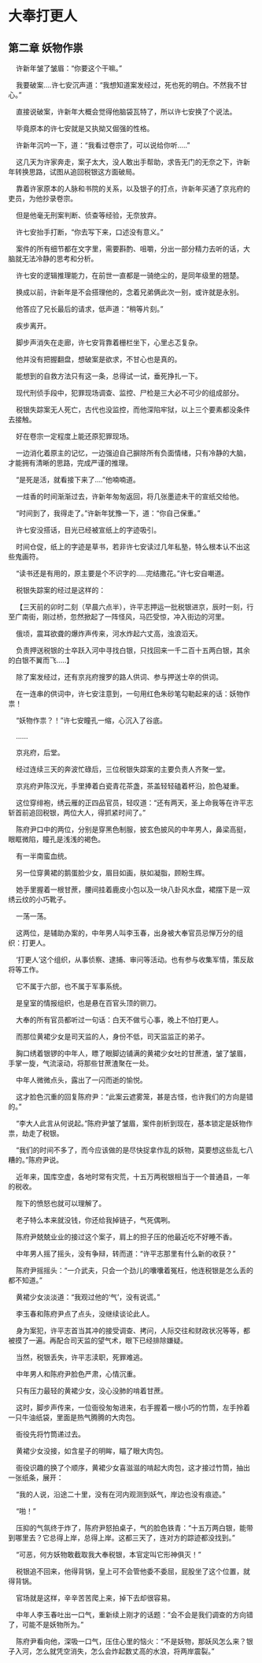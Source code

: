 # 大奉打更人 
 ## 第二章 妖物作祟
     许新年皱了皱眉：“你要这个干嘛。”

    我要破案....许七安沉声道：“我想知道案发经过，死也死的明白。不然我不甘心。”

    直接说破案，许新年大概会觉得他脑袋瓦特了，所以许七安换了个说法。

    毕竟原本的许七安就是又执拗又倔强的性格。

    许新年沉吟一下，道：“我看过卷宗了，可以说给你听.....”

    这几天为许家奔走，案子太大，没人敢出手帮助，求告无门的无奈之下，许新年转换思路，试图从追回税银这方面破局。

    靠着许家原本的人脉和书院的关系，以及银子的打点，许新年买通了京兆府的吏员，为他抄录卷宗。

    但是他毫无刑案判断、侦查等经验，无奈放弃。

    许七安抬手打断，“你去写下来，口述没有意义。”

    案件的所有细节都在文字里，需要斟酌、咀嚼，分出一部分精力去听的话，大脑就无法冷静的思考和分析。

    许七安的逻辑推理能力，在前世一直都是一骑绝尘的，是同年级里的翘楚。

    换成以前，许新年是不会搭理他的，念着兄弟俩此次一别，或许就是永别。

    他答应了兄长最后的请求，低声道：“稍等片刻。”

    疾步离开。

    脚步声消失在走廊，许七安背靠着栅栏坐下，心里忐忑复杂。

    他并没有把握翻盘，想破案是欲求，不甘心也是真的。

    能想到的自救方法只有这一条，总得试一试，垂死挣扎一下。

    现代刑侦手段中，犯罪现场调查、监控、尸检是三大必不可少的组成部分。

    税银失踪案无人死亡，古代也没监控，而他深陷牢狱，以上三个要素都没条件去接触。

    好在卷宗一定程度上能还原犯罪现场。

    一边消化着原主的记忆，一边强迫自己摒除所有负面情绪，只有冷静的大脑，才能拥有清晰的思路，完成严谨的推理。

    “是死是活，就看接下来了....”他喃喃道。

    一炷香的时间渐渐过去，许新年匆匆返回，将几张墨迹未干的宣纸交给他。

    “时间到了，我得走了。”许新年犹豫一下，道：“你自己保重。”

    许七安没搭话，目光已经被宣纸上的字迹吸引。

    时间仓促，纸上的字迹是草书，若非许七安读过几年私塾，特么根本认不出这些鬼画符。

    “读书还是有用的，原主要是个不识字的.....完结撒花。”许七安自嘲道。

    税银失踪案的经过是这样的：

    【三天前的卯时二刻（早晨六点半），许平志押运一批税银进京，辰时一刻，行至广南街，刚过桥，忽然掀起了一阵怪风，马匹受惊，冲入街边的河里。

    俄顷，震耳欲聋的爆炸声传来，河水炸起六丈高，浊浪滔天。

    负责押送税银的士卒跃入河中寻找白银，只找回来一千二百十五两白银，其余的白银不翼而飞.....】

    除了案发经过，还有京兆府搜罗的路人供词、参与押送士卒的供词。

    在一连串的供词中，许七安注意到，一句用红色朱砂笔勾勒起来的话：妖物作祟！

    “妖物作祟？！”许七安瞳孔一缩，心沉入了谷底。

    ......

    京兆府，后堂。

    经过连续三天的奔波忙碌后，三位税银失踪案的主要负责人齐聚一堂。

    京兆府尹陈汉光，手里捧着白瓷青花茶盏，茶盖轻轻磕着杯沿，脸色凝重。

    这位穿绯袍，绣云雁的正四品官员，轻叹道：“还有两天，圣上命我等在许平志斩首前追回税银，两位大人，得抓紧时间了。”

    陈府尹口中的两位，分别是穿黑色制服，披玄色披风的中年男人，鼻梁高挺，眼眶微陷，瞳孔是浅浅的褐色。

    有一半南蛮血统。

    另一位穿黄裙的鹅蛋脸少女，眉目如画，肤如凝脂，顾盼生辉。

    她手里握着一根甘蔗，腰间挂着鹿皮小包以及一块八卦风水盘，裙摆下是一双绣云纹的小巧靴子。

    一荡一荡。

    这两位，是辅助办案的，中年男人叫李玉春，出身被大奉官员忌惮万分的组织：打更人。

    ‘打更人’这个组织，从事侦察、逮捕、审问等活动。也有参与收集军情，策反敌将等工作。

    它不属于六部，也不属于军事系统。

    是皇室的情报组织，也是悬在百官头顶的铡刀。

    大奉的所有官员都听过一句话：白天不做亏心事，晚上不怕打更人。

    而那位黄裙少女是司天监的人，身份不低，司天监监正的弟子。

    胸口绣着银锣的中年人，瞟了眼脚边铺满的黄裙少女吐的甘蔗渣，皱了皱眉，手掌一旋，气流滚动，将那些甘蔗渣聚在一处。

    中年人微微点头，露出了一闪而逝的愉悦。

    这才脸色沉重的回复陈府尹：“此案云遮雾笼，甚是古怪，也许我们的方向是错的。”

    “李大人此言从何说起。”陈府尹皱了皱眉，案件剖析到现在，基本锁定是妖物作祟，劫走了税银。

    “我们的时间不多了，而今应该做的是尽快捉拿作乱的妖物，莫要想这些乱七八糟的。”陈府尹说。

    近年来，国库空虚，各地时常有灾荒，十五万两税银相当于一个普通县，一年的税收。

    陛下的愤怒也就可以理解了。

    老子特么本来就没钱，你还给我掉链子，气死偶咧。

    陈府尹兢兢业业的接过这个案子，肩上的担子压的他最近吃不好睡不香。

    中年男人摇了摇头，没有争辩，转而道：“许平志那里有什么新的收获？”

    陈府尹摇摇头：“一介武夫，只会一个劲儿的囔囔着冤枉，他连税银是怎么丢的都不知道。”

    黄裙少女淡淡道：“我观过他的‘气’，没有说谎。”

    李玉春和陈府尹点了点头，没继续谈论此人。

    身为案犯，许平志首当其冲的接受调查、拷问，人际交往和财政状况等等，都被摸了一遍。再配合司天监的望气术，眼下已经排除嫌疑。

    当然，税银丢失，许平志渎职，死罪难逃。

    中年男人和陈府尹脸色严肃，心情沉重。

    只有压力最轻的黄裙少女，没心没肺的啃着甘蔗。

    这时，脚步声传来，一位衙役匆匆进来，右手握着一根小巧的竹筒，左手拎着一只牛油纸袋，里面是热气腾腾的大肉包。

    衙役先将竹筒递过去。

    黄裙少女没接，如含星子的明眸，瞄了眼大肉包。

    衙役识趣的换了个顺序，黄裙少女喜滋滋的啃起大肉包，这才接过竹筒，抽出一张纸条，展开：

    “我的人说，沿途二十里，没有在河内观测到妖气，岸边也没有痕迹。”

    “啪！”

    压抑的气氛终于炸了，陈府尹怒拍桌子，气的脸色铁青：“十五万两白银，能带到哪里去？它总得上岸，总得上岸。这都三天了，连对方的踪迹都没找到。”

    “可恶，何方妖物敢截取我大奉税银，本官定叫它形神俱灭！”

    税银追不回来，他得背锅，皇上可不会管他委不委屈，屁股坐了这个位置，就得背锅。

    官场就是这样，辛辛苦苦爬上来，掉下去却很容易。

    中年人李玉春吐出一口气，重新续上刚才的话题：“会不会是我们调查的方向错了，可能不是妖物所为。”

    陈府尹看向他，深吸一口气，压住心里的恼火：“不是妖物，那妖风怎么来？银子入河，怎么就凭空消失，怎么会炸起数丈高的水浪，将两岸震裂。”